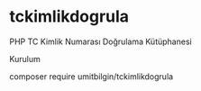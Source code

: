 # tckimlikdogrula
PHP TC Kimlik Numarası Doğrulama Kütüphanesi

Kurulum

composer require umitbilgin/tckimlikdogrula
